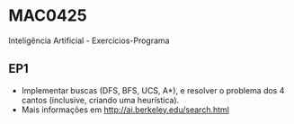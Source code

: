 # MAC0425
Inteligência Artificial - Exercícios-Programa

## EP1
- Implementar buscas (DFS, BFS, UCS, A*), e resolver o problema dos 4 cantos (inclusive, criando uma heurística).
- Mais informações em http://ai.berkeley.edu/search.html
